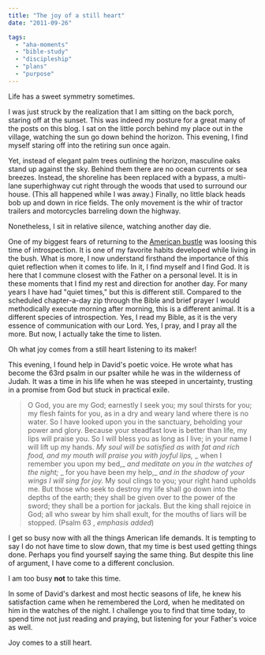 ```yaml
---
title: "The joy of a still heart"
date: "2011-09-26"

tags: 
  - "aha-moments"
  - "bible-study"
  - "discipleship"
  - "plans"
  - "purpose"
---
```


Life has a sweet symmetry sometimes.

I was just struck by the realization that I am sitting on the back porch, staring off at the sunset. This was indeed my posture for a great many of the posts on this blog. I sat on the little porch behind my place out in the village, watching the sun go down behind the horizon. This evening, I find myself staring off into the retiring sun once again.

Yet, instead of elegant palm trees outlining the horizon, masculine oaks stand up against the sky. Behind them there are no ocean currents or sea breezes. Instead, the shoreline has been replaced with a bypass, a multi-lane superhighway cut right through the woods that used to surround our house. (This all happened while I was away.) Finally, no little black heads bob up and down in rice fields. The only movement is the whir of tractor trailers and motorcycles barreling down the highway.

Nonetheless, I sit in relative silence, watching another day die.

One of my biggest fears of returning to the [American bustle](http://blog.keelancook.com/2011/08/the-american-bustle.html "The American bustle") was loosing this time of introspection. It is one of my favorite habits developed while living in the bush. What is more, I now understand firsthand the importance of this quiet reflection when it comes to life. In it, I find myself and I find God. It is here that I commune closest with the Father on a personal level. It is in these moments that I find my rest and direction for another day. For many years I have had "quiet times," but this is different still. Compared to the scheduled chapter-a-day zip through the Bible and brief prayer I would methodically execute morning after morning, this is a different animal. It is a different species of introspection. Yes, I read my Bible, as it is the very essence of communication with our Lord. Yes, I pray, and I pray all the more. But now, I actually take the time to listen.

Oh what joy comes from a still heart listening to its maker!

This evening, I found help in David's poetic voice. He wrote what has become the 63rd psalm in our psalter while he was in the wilderness of Judah. It was a time in his life when he was steeped in uncertainty, trusting in a promise from God but stuck in practical exile.

> O God, you are my God; earnestly I seek you; my soul thirsts for you; my flesh faints for you, as in a dry and weary land where there is no water. So I have looked upon you in the sanctuary, beholding your power and glory. Because your steadfast love is better than life, my lips will praise you. So I will bless you as long as I live; in your name I will lift up my hands. _My soul will be satisfied as with fat and rich food,_ _and my mouth will praise you with joyful lips,_ _ when I remember you upon my bed,_ _and meditate on you in the watches of the night;_ _ for you have been my help,_ _and in the shadow of your wings I will sing for joy._ My soul clings to you; your right hand upholds me. But those who seek to destroy my life shall go down into the depths of the earth; they shall be given over to the power of the sword; they shall be a portion for jackals. But the king shall rejoice in God; all who swear by him shall exult, for the mouths of liars will be stopped. (Psalm 63 , _emphasis added_)

I get so busy now with all the things American life demands. It is tempting to say I do not have time to slow down, that my time is best used getting things done. Perhaps you find yourself saying the same thing. But despite this line of argument, I have come to a different conclusion.

I am too busy **not** to take this time.

In some of David's darkest and most hectic seasons of life, he knew his satisfaction came when he remembered the Lord, when he meditated on him in the watches of the night. I challenge you to find that time today, to spend time not just reading and praying, but listening for your Father's voice as well.

Joy comes to a still heart.
